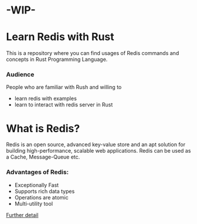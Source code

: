 # -WIP-
# Learn Redis with Rust

This is a repository where you can find usages of Redis commands and concepts in Rust Programming Language.

### Audience

People who are familiar with Rush and willing to
- learn redis with examples
- learn to interact with redis server in Rust



# What is Redis?

Redis is an open source, advanced key-value store and an apt solution for building high-performance, scalable web applications. Redis can be used as a Cache, Message-Queue etc.

### Advantages of Redis:
- Exceptionally Fast
- Supports rich data types
- Operations are atomic
- Multi-utility tool

[Further detail](https://www.tutorialspoint.com/redis/index.htm)

